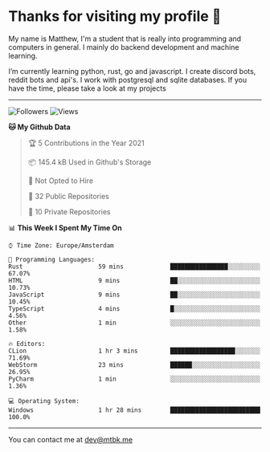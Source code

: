 # Thanks for visiting my profile 👋
My name is Matthew, I'm a student that is really into programming and computers in general. I mainly do backend development and machine learning.

I’m currently learning python, rust, go and javascript. I create discord bots, reddit bots and api's. I work with postgresql and sqlite databases. If you have the time, please take a look at my projects


---
![Followers](https://img.shields.io/github/followers/DankDumpster?style=social)
![Views](https://komarev.com/ghpvc/?username=DankDumpster&style=flat-square&color=green)
<!--START_SECTION:waka-->
**🐱 My Github Data** 

> 🏆 5 Contributions in the Year 2021
 > 
> 📦 145.4 kB Used in Github's Storage 
 > 
> 🚫 Not Opted to Hire
 > 
> 📜 32 Public Repositories 
 > 
> 🔑 10 Private Repositories  
 > 
📊 **This Week I Spent My Time On** 

```text
⌚︎ Time Zone: Europe/Amsterdam

💬 Programming Languages: 
Rust                     59 mins             ████████████████░░░░░░░░░   67.07% 
HTML                     9 mins              ██░░░░░░░░░░░░░░░░░░░░░░░   10.73% 
JavaScript               9 mins              ██░░░░░░░░░░░░░░░░░░░░░░░   10.45% 
TypeScript               4 mins              █░░░░░░░░░░░░░░░░░░░░░░░░   4.56% 
Other                    1 min               ░░░░░░░░░░░░░░░░░░░░░░░░░   1.58%

🔥 Editors: 
CLion                    1 hr 3 mins         ██████████████████░░░░░░░   71.69% 
WebStorm                 23 mins             ██████░░░░░░░░░░░░░░░░░░░   26.95% 
PyCharm                  1 min               ░░░░░░░░░░░░░░░░░░░░░░░░░   1.36%

💻 Operating System: 
Windows                  1 hr 28 mins        █████████████████████████   100.0%

```


<!--END_SECTION:waka-->
-------

You can contact me at dev@mtbk.me
